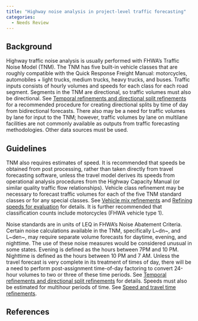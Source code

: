 ```yaml
---
title: "Highway noise analysis in project-level traffic forecasting"
categories:
  - Needs Review
---
```


Background
----------

Highway traffic noise analysis is usually performed with FHWA’s Traffic Noise Model (TNM). The TNM has five built-in vehicle classes that are roughly compatible with the Quick Response Freight Manual: motorcycles, automobiles + light trucks, medium trucks, heavy trucks, and buses. Traffic inputs consists of hourly volumes and speeds for each class for each road segment. Segments in the TNM are directional, so traffic volumes must also be directional. See [Temporal refinements and directional split refinements](Temporal_refinements_and_directional_split_refinements_in_project_level_traffic_forecasting) for a recommended procedure for creating directional splits by time of day from bidirectional forecasts. There also may be a need for traffic volumes by lane for input to the TNM; however, traffic volumes by lane on multilane facilities are not commonly available as outputs from traffic forecasting methodologies. Other data sources must be used.

Guidelines
----------

TNM also requires estimates of speed. It is recommended that speeds be obtained from post processing, rather than taken directly from travel forecasting software, unless the travel model derives its speeds from operational analysis procedures from the Highway Capacity Manual (or similar quality traffic flow relationships). Vehicle class refinement may be necessary to forecast traffic volumes for each of the five TNM standard classes or for any special classes. See [Vehicle mix refinements](Vehicle_mix_refinements_in_project_level_traffic_forecasting) and [Refining speeds for evaluation](Refining_speeds_for_evaluation_in_project_level_traffic_forecasting) for details. It is further recommended that classification counts include motorcycles (FHWA vehicle type 1).

Noise standards are in units of LEQ in FHWA’s Noise Abatement Criteria. Certain noise calculations available in the TNM, specifically L~dn~, and L~den~, may require separate volume forecasts for daytime, evening, and nighttime. The use of these noise measures would be considered unusual in some states. Evening is defined as the hours between 7PM and 10 PM. Nighttime is defined as the hours between 10 PM and 7 AM. Unless the travel forecast is very complete in its treatment of times of day, there will be a need to perform post-assignment time-of-day factoring to convert 24-hour volumes to two or three of these time periods. See [Temporal refinements and directional split refinements](Temporal_refinements_and_directional_split_refinements_in_project_level_traffic_forecasting) for details. Speeds must also be estimated for multihour periods of time. See [Speed and travel time refinements](Speed_and_travel_time_refinements_in_project_level_traffic_forecasting).

References
----------


